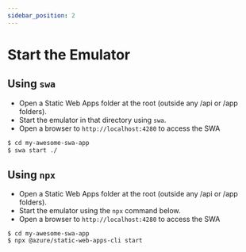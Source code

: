 ```yaml
---
sidebar_position: 2
---
```

# Start the Emulator

## Using `swa`

 * Open a Static Web Apps folder at the root (outside any /api or /app folders). 
 * Start the emulator in that directory using `swa`. 
 * Open a browser to `http://localhost:4280` to access the SWA

```bash
$ cd my-awesome-swa-app
$ swa start ./
```


## Using `npx`


 * Open a Static Web Apps folder at the root (outside any /api or /app folders). 
 * Start the emulator using the `npx` command below.
 * Open a browser to `http://localhost:4280` to access the SWA

```
$ cd my-awesome-swa-app
$ npx @azure/static-web-apps-cli start
```
